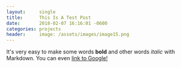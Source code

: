 ```yaml
---
layout:     single
title:      This Is A Test Post
date:       2018-02-07 16:16:01 -0600
categories: projects
header:     image: /assets/images/image15.png
---
```


It's very easy to make some words **bold** and other words *italic* with Markdown. You can even [link to Google!](http://google.com)
